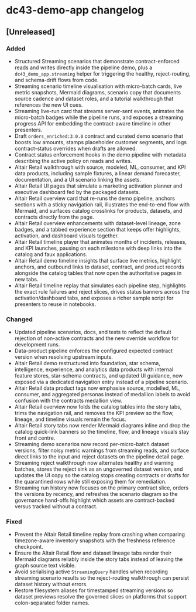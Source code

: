# dc43-demo-app changelog

## [Unreleased]
### Added
- Structured Streaming scenarios that demonstrate contract-enforced reads and
  writes directly inside the pipeline demo, plus a `dc43_demo_app.streaming`
  helper for triggering the healthy, reject-routing, and schema-drift flows
  from code.
- Streaming scenario timeline visualisation with micro-batch cards, live metric
  snapshots, Mermaid diagrams, scenario copy that documents source cadence and
  dataset roles, and a tutorial walkthrough that references the new UI cues.
- Streaming live-run card that streams server-sent events, animates the
  micro-batch badges while the pipeline runs, and exposes a streaming progress
  API for embedding the contract-aware timeline in other presenters.
- Draft `orders_enriched:3.0.0` contract and curated demo scenario that boosts low amounts,
  stamps placeholder customer segments, and logs contract-status overrides when drafts are allowed.
- Contract status enforcement hooks in the demo pipeline with metadata describing the active policy
  on reads and writes.
- Altair Retail walkthrough with source, modeled, ML, consumer, and KPI data products, including
  sample fixtures, a linear demand forecaster, documentation, and a UI scenario linking the assets.
- Altair Retail UI pages that simulate a marketing activation planner and executive dashboard fed
  by the packaged datasets.
- Altair Retail overview card that re-runs the demo pipeline, anchors sections with a sticky
  navigation rail, illustrates the end-to-end flow with Mermaid, and surfaces catalog crosslinks for products,
  datasets, and contracts directly from the page.
- Altair Retail overview enhancements with dataset-level lineage, zone badges, and a tabbed
  experience section that keeps offer highlights, activation, and dashboard visuals together.
- Altair Retail timeline player that animates months of incidents, releases, and KPI launches,
  pausing on each milestone with deep links into the catalog and faux applications.
- Altair Retail demo timeline insights that surface live metrics, highlight anchors, and
  outbound links to dataset, contract, and product records alongside the catalog tables that
  now open the authoritative pages in new tabs.
- Altair Retail timeline replay that simulates each pipeline step, highlights the exact rule
  failures and reject slices, drives status banners across the activation/dashboard tabs, and
  exposes a richer sample script for presenters to reuse in notebooks.

### Changed
- Updated pipeline scenarios, docs, and tests to reflect the default rejection of non-active
  contracts and the new override workflow for development runs.
- Data-product pipeline enforces the configured expected contract version when resolving
  upstream inputs.
- Altair Retail demo restructured into foundation, star schema, intelligence, experience, and
  analytics data products with internal feature stores, star-schema contracts, and updated UI
  guidance, now exposed via a dedicated navigation entry instead of a pipeline scenario.
- Altair Retail data product tags now emphasise source, modelled, ML, consumer, and aggregated
  personas instead of medallion labels to avoid confusion with the contracts medallion view.
- Altair Retail overview now folds the catalog tables into the story tabs, trims the navigation
  rail, and removes the KPI preview so the flow, lineage, and timeline visuals remain the focus.
- Altair Retail story tabs now render Mermaid diagrams inline and drop the catalog quick-link
  banners so the timeline, flow, and lineage visuals stay front and centre.
- Streaming demo scenarios now record per-micro-batch dataset versions, filter noisy metric
  warnings from streaming reads, and surface direct links to the input and reject datasets on the
  pipeline detail page.
- Streaming reject walkthrough now alternates healthy and warning batches, stores the reject sink
  as an ungoverned dataset version, and updates the UI copy so the catalog stops creating
  contracts or drafts for the quarantined rows while still exposing them for remediation.
- Streaming run history now focuses on the primary contract slice, orders the versions by recency,
  and refreshes the scenario diagram so the governance hand-offs highlight which assets are
  contract-backed versus tracked without a contract.

### Fixed
- Prevent the Altair Retail timeline replay from crashing when comparing timezone-aware
  inventory snapshots with the freshness reference checkpoint.
- Ensure the Altair Retail flow and dataset lineage tabs render their Mermaid diagrams reliably
  inside the story tabs instead of leaving the graph source text visible.
- Avoid serialising active `StreamingQuery` handles when recording streaming scenario results so
  the reject-routing walkthrough can persist dataset history without errors.
- Restore filesystem aliases for timestamped streaming versions so dataset previews resolve the
  governed slices on platforms that support colon-separated folder names.
